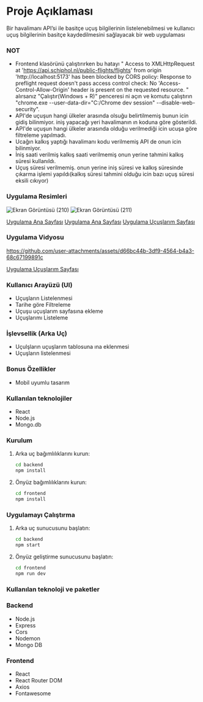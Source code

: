 # Proje Açıklaması

Bir havalimanı API’si ile basitçe uçuş bilgilerinin listelenebilmesi ve kullanıcı uçuş bilgilerinin basitçe kaydedilmesini sağlayacak bir web uygulaması

### NOT 

- Frontend klasörünü çalıştırırken bu hatayı " Access to XMLHttpRequest at 'https://api.schiphol.nl/public-flights/flights' from origin 'http://localhost:5173' has been blocked by CORS policy: Response to preflight request doesn't pass access control check: No 'Access-Control-Allow-Origin' header is present on the requested resource. " alırsanız "Çalıştır(Windows + R)" penceresi ni açın ve komutu çalıştırın "chrome.exe --user-data-dir="C:/Chrome dev session" --disable-web-security".
- API'de uçuşun hangi ülkeler arasında olsuğu belirtilmemiş bunun icin gidiş bilinmiyor. iniş yapacağı yeri havalimanın ın koduna göre gösterildi.
- API'de uçuşun hangi ülkeler arasında olduğu verilmediği icin ucuşa göre filtreleme yapılmadı.
- Ucağın kalkış yaptığı havalimanı kodu verilmemiş API de onun icin bilinmiyor.
- İniş saati verilmiş kalkış saati verilmemiş onun yerine tahmini kalkış süresi kullanıldı.
- Uçuş süresi verilmemiş. onun yerine iniş süresi ve kalkış süresinde çıkarma işlemi yapıldı(kalkış süresi tahmini olduğu icin bazı uçuş süresi eksili cıkıyor)

### Uygulama Resimleri

![Ekran Görüntüsü (210)](https://github.com/user-attachments/assets/dd100f01-9066-4f53-b390-b34af2432342)
![Ekran Görüntüsü (211)](https://github.com/user-attachments/assets/7d864612-ba49-4092-b769-e2052ae0e7ee)

[Uygulama Ana Sayfası](./Frontend/public/Ekran%20Görüntüsü%20(210).png)
[Uygulama Ana Sayfası](./Frontend/public/Ekran%20Görüntüsü%20(211).png)
[Uygulama Uçuşlarım Sayfası](./Frontend/public/Ekran%20Görüntüsü%20(212).png)

### Uygulama Vidyosu
https://github.com/user-attachments/assets/d66bc44b-3df9-4564-b4a3-68c67199891c

[Uygulama Uçuşlarım Sayfası](./Frontend/public/Video_2024_09_24-4.webm)

### Kullanıcı Arayüzü (UI)

- Uçuşların Listelenmesi 
- Tarihe göre Filtreleme 
- Uçuşu uçuşlarım sayfasına ekleme 
- Uçuşlarımı Listeleme 
 
### İşlevsellik (Arka Uç)

- Uçulşların uçuşlarım tablosuna ına eklenmesi
- Uçuşların listelenmesi

### Bonus Özellikler

- Mobil uyumlu tasarım


### Kullanılan teknolojiler 

- React
- Node.js
- Mongo.db

### Kurulum

1. Arka uç bağımlılıklarını kurun:

    ```bash
    cd backend
    npm install
    ```

2. Önyüz bağımlılıklarını kurun:

    ```bash
    cd frontend
    npm install
    ```

### Uygulamayı Çalıştırma

1. Arka uç sunucusunu başlatın:

    ```bash
    cd backend
    npm start
    ```

2. Önyüz geliştirme sunucusunu başlatın:

    ```bash
    cd frontend
    npm run dev
    ```

### Kullanılan teknoloji ve paketler

### Backend

- Node.js
- Express
- Cors
- Nodemon
- Mongo DB

### Frontend

- React
- React Router DOM
- Axios
- Fontawesome
